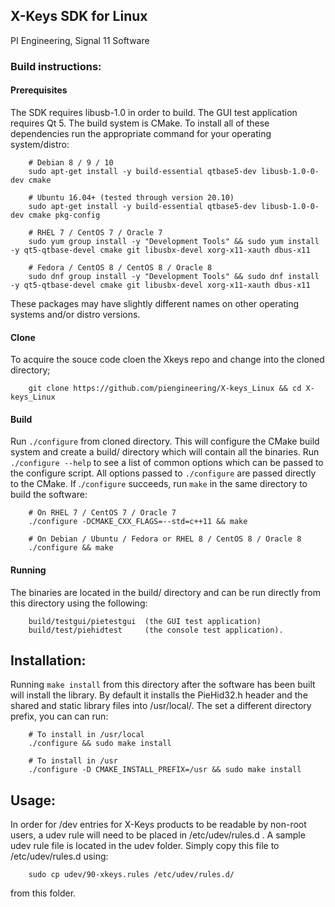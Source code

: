 ## X-Keys SDK for Linux

PI Engineering, Signal 11 Software

### Build instructions:

#### Prerequisites

The SDK requires libusb-1.0 in order to build. The GUI test application
requires Qt 5.  The build system is CMake.  To install all of these dependencies
run the appropriate command for your operating system/distro:
```
    # Debian 8 / 9 / 10
    sudo apt-get install -y build-essential qtbase5-dev libusb-1.0-0-dev cmake
    
    # Ubuntu 16.04+ (tested through version 20.10)
    sudo apt-get install -y build-essential qtbase5-dev libusb-1.0-0-dev cmake pkg-config 

    # RHEL 7 / CentOS 7 / Oracle 7
    sudo yum group install -y "Development Tools" && sudo yum install -y qt5-qtbase-devel cmake git libusbx-devel xorg-x11-xauth dbus-x11
    
    # Fedora / CentOS 8 / CentOS 8 / Oracle 8
    sudo dnf group install -y "Development Tools" && sudo dnf install -y qt5-qtbase-devel cmake git libusbx-devel xorg-x11-xauth dbus-x11
```
These packages may have slightly different names on other operating systems
and/or distro versions.

#### Clone

To acquire the souce code cloen the Xkeys repo and change into the cloned
directory;

```
    git clone https://github.com/piengineering/X-keys_Linux && cd X-keys_Linux 
 ```

#### Build

Run `./configure` from cloned directory. This will configure the CMake build
system and create a build/ directory which will contain all the binaries. 
Run `./configure --help` to see a list of common options which can be passed
to the configure script.  All options passed to `./configure` are passed
directly to the CMake. If .`/configure` succeeds, run `make` in the same
directory to build the software:

```
    # On RHEL 7 / CentOS 7 / Oracle 7
    ./configure -DCMAKE_CXX_FLAGS=--std=c++11 && make
    
    # On Debian / Ubuntu / Fedora or RHEL 8 / CentOS 8 / Oracle 8 
    ./configure && make
```

#### Running

The binaries are located in the build/ directory and can be run directly
from this directory using the following:
```
    build/testgui/pietestgui  (the GUI test application)
    build/test/piehidtest     (the console test application).
```

## Installation:

Running `make install` from this directory after the software has been built
will install the library.  By default it installs the PieHid32.h header and
the shared and static library files into /usr/local/.  The set a different 
directory prefix, you can can run:
```
    # To install in /usr/local
    ./configure && sudo make install
    
    # To install in /usr
    ./configure -D CMAKE_INSTALL_PREFIX=/usr && sudo make install
```

## Usage:

In order for /dev entries for X-Keys products to be readable by non-root
users, a udev rule will need to be placed in /etc/udev/rules.d . A sample
udev rule file is located in the udev folder. Simply copy this file to
/etc/udev/rules.d using:
```
    sudo cp udev/90-xkeys.rules /etc/udev/rules.d/
```
from this folder.

